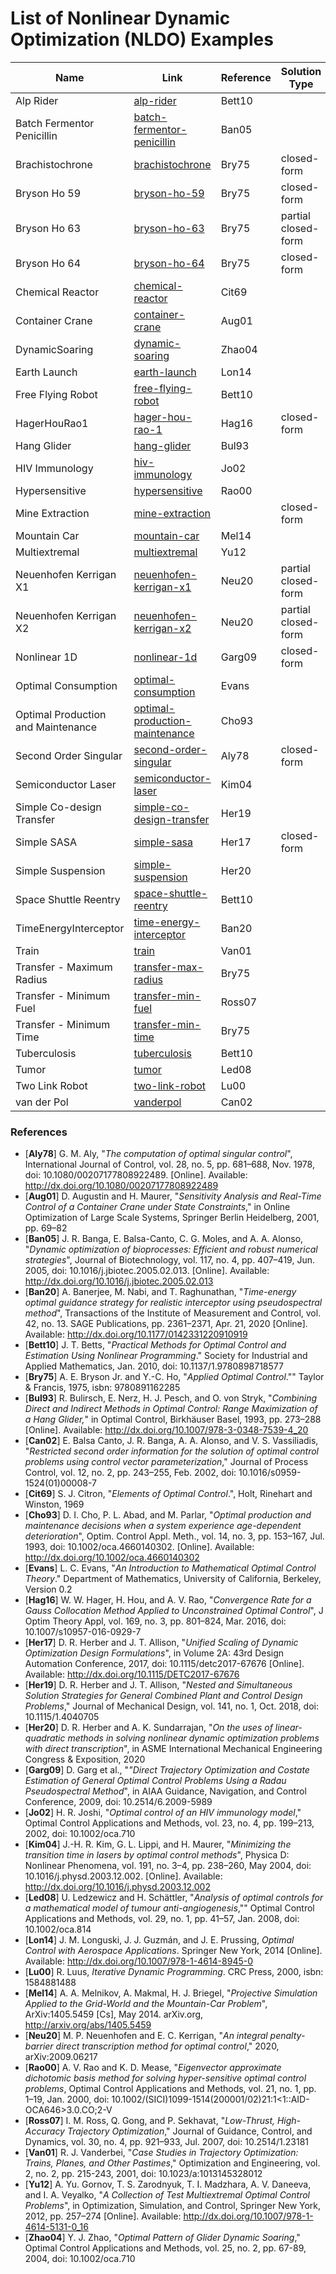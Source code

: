 # List of Nonlinear Dynamic Optimization (NLDO) Examples

| Name | Link | Reference | Solution Type |
| ---- | ---- | ---- | ---- |
| Alp Rider | [alp-rider](alp-rider/) | Bett10 |  |
| Batch Fermentor Penicillin | [batch-fermentor-penicillin](batch-fermentor-penicillin/) | Ban05 |  |
| Brachistochrone | [brachistochrone](brachistochrone/) | Bry75 | closed-form |
| Bryson Ho 59 | [bryson-ho-59](bryson-ho-59/) | Bry75 | closed-form |
| Bryson Ho 63 | [bryson-ho-63](bryson-ho-63/) | Bry75 | partial closed-form |
| Bryson Ho 64 | [bryson-ho-64](bryson-ho-64/) | Bry75 | closed-form |
| Chemical Reactor | [chemical-reactor](chemical-reactor/) | Cit69 |  |
| Container Crane | [container-crane](container-crane/) | Aug01 |  |
| DynamicSoaring | [dynamic-soaring](dynamic-soaring/) | Zhao04 |  |
| Earth Launch | [earth-launch](earth-launch/) | Lon14 |  |
| Free Flying Robot | [free-flying-robot](free-flying-robot/) | Bett10 |  |
| HagerHouRao1 | [hager-hou-rao-1](hager-hou-rao-1/) | Hag16 | closed-form |
| Hang Glider | [hang-glider](hang-glider/) | Bul93 |  |
| HIV Immunology | [hiv-immunology](hiv-immunology/) | Jo02 |  |
| Hypersensitive | [hypersensitive](hypersensitive/) | Rao00 |  |
| Mine Extraction | [mine-extraction](mine-extraction/) |  | closed-form |
| Mountain Car | [mountain-car](mountain-car/) | Mel14 |  |
| Multiextremal | [multiextremal](multiextremal/) | Yu12 |  |
| Neuenhofen Kerrigan X1 | [neuenhofen-kerrigan-x1](neuenhofen-kerrigan-x1/) | Neu20 | partial closed-form |
| Neuenhofen Kerrigan X2 | [neuenhofen-kerrigan-x2](neuenhofen-kerrigan-x2/) | Neu20 | partial closed-form |
| Nonlinear 1D | [nonlinear-1d](nonlinear-1d/) | Garg09 | closed-form |
| Optimal Consumption | [optimal-consumption](optimal-consumption/) | Evans |  |
| Optimal Production and Maintenance | [optimal-production-maintenance](optimal-production-maintenance/) | Cho93 |  |
| Second Order Singular | [second-order-singular](second-order-singular/) | Aly78 | closed-form |
| Semiconductor Laser | [semiconductor-laser](semiconductor-laser/) | Kim04 |  |
| Simple Co-design Transfer | [simple-co-design-transfer](simple-co-design-transfer/) | Her19 |  |
| Simple SASA | [simple-sasa](simple-sasa/) | Her17 | closed-form |
| Simple Suspension | [simple-suspension](simple-suspension/) | Her20 |  |
| Space Shuttle Reentry | [space-shuttle-reentry](space-shuttle-reentry/) | Bett10 |  |
| TimeEnergyInterceptor | [time-energy-interceptor](time-energy-interceptor/) | Ban20 |  |
| Train | [train](train/) | Van01 |  |
| Transfer - Maximum Radius | [transfer-max-radius](transfer-max-radius/) | Bry75 |  |
| Transfer - Minimum Fuel | [transfer-min-fuel](transfer-min-fuel/) | Ross07 |  |
| Transfer - Minimum Time | [transfer-min-time](transfer-min-time/) | Bry75 |  |
| Tuberculosis | [tuberculosis](tuberculosis/) | Bett10 |  |
| Tumor | [tumor](tumor/) | Led08 |  |
| Two Link Robot | [two-link-robot](two-link-robot/) | Lu00 |  |
| van der Pol | [vanderpol](vanderpol/) | Can02 |  |

### References
- [**Aly78**] G. M. Aly, "*The computation of optimal singular control*", International Journal of Control, vol. 28, no. 5, pp. 681–688, Nov. 1978, doi: 10.1080/00207177808922489. [Online]. Available: http://dx.doi.org/10.1080/00207177808922489
- [**Aug01**] D. Augustin and H. Maurer, "*Sensitivity Analysis and Real-Time Control of a Container Crane under State Constraints*," in Online Optimization of Large Scale Systems, Springer Berlin Heidelberg, 2001, pp. 69–82
- [**Ban05**] J. R. Banga, E. Balsa-Canto, C. G. Moles, and A. A. Alonso, "*Dynamic optimization of bioprocesses: Efficient and robust numerical strategies*", Journal of Biotechnology, vol. 117, no. 4, pp. 407–419, Jun. 2005, doi: 10.1016/j.jbiotec.2005.02.013. [Online]. Available: http://dx.doi.org/10.1016/j.jbiotec.2005.02.013
- [**Ban20**] A. Banerjee, M. Nabi, and T. Raghunathan, "*Time-energy optimal guidance strategy for realistic interceptor using pseudospectral method*", Transactions of the Institute of Measurement and Control, vol. 42, no. 13. SAGE Publications, pp. 2361–2371, Apr. 21, 2020 [Online]. Available: http://dx.doi.org/10.1177/0142331220910919 
- [**Bett10**] J. T. Betts, "*Practical Methods for Optimal Control and Estimation Using Nonlinear Programming*." Society for Industrial and Applied Mathematics, Jan. 2010, doi: 10.1137/1.9780898718577
- [**Bry75**] A. E. Bryson Jr. and Y.-C. Ho, "*Applied Optimal Control*."" Taylor & Francis, 1975, isbn: 9780891162285
- [**Bul93**] R. Bulirsch, E. Nerz, H. J. Pesch, and O. von Stryk, "*Combining Direct and Indirect Methods in Optimal Control: Range Maximization of a Hang Glider,*" in Optimal Control, Birkhäuser Basel, 1993, pp. 273–288 [Online]. Available: http://dx.doi.org/10.1007/978-3-0348-7539-4_20
- [**Can02**] E. Balsa Canto, J. R. Banga, A. A. Alonso, and V. S. Vassiliadis, "*Restricted second order information for the solution of optimal control problems using control vector parameterization*," Journal of Process Control, vol. 12, no. 2, pp. 243–255, Feb. 2002, doi: 10.1016/s0959-1524(01)00008-7
- [**Cit69**] S. J. Citron, "*Elements of Optimal Control*.", Holt, Rinehart and Winston, 1969
- [**Cho93**] D. I. Cho, P. L. Abad, and M. Parlar, "*Optimal production and maintenance decisions when a system experience age-dependent deterioration*", Optim. Control Appl. Meth., vol. 14, no. 3, pp. 153–167, Jul. 1993, doi: 10.1002/oca.4660140302. [Online]. Available: http://dx.doi.org/10.1002/oca.4660140302
- [**Evans**] L. C. Evans, "*An Introduction to Mathematical Optimal Control Theory*." Department of Mathematics, University of California, Berkeley, Version 0.2
- [**Hag16**] W. W. Hager, H. Hou, and A. V. Rao, "*Convergence Rate for a Gauss Collocation Method Applied to Unconstrained Optimal Control*", J Optim Theory Appl, vol. 169, no. 3, pp. 801–824, Mar. 2016, doi: 10.1007/s10957-016-0929-7
- [**Her17**] D. R. Herber and J. T. Allison, "*Unified Scaling of Dynamic Optimization Design Formulations*", in Volume 2A: 43rd Design Automation Conference, 2017, doi: 10.1115/detc2017-67676 [Online]. Available: http://dx.doi.org/10.1115/DETC2017-67676
- [**Her19**] D. R. Herber and J. T. Allison, "*Nested and Simultaneous Solution Strategies for General Combined Plant and Control Design Problems*," Journal of Mechanical Design, vol. 141, no. 1, Oct. 2018, doi: 10.1115/1.4040705
- [**Her20**] D. R. Herber and A. K. Sundarrajan, "*On the uses of linear-quadratic methods in solving nonlinear dynamic optimization problems with direct transcription*", in ASME International Mechanical Engineering Congress & Exposition, 2020
- [**Garg09**] D. Garg et al., "*"Direct Trajectory Optimization and Costate Estimation of General Optimal Control Problems Using a Radau Pseudospectral Method*", in AIAA Guidance, Navigation, and Control Conference, 2009, doi: 10.2514/6.2009-5989
- [**Jo02**] H. R. Joshi, "*Optimal control of an HIV immunology model*," Optimal Control Applications and Methods, vol. 23, no. 4, pp. 199–213, 2002, doi: 10.1002/oca.710
- [**Kim04**] J.-H. R. Kim, G. L. Lippi, and H. Maurer, "*Minimizing the transition time in lasers by optimal control methods*", Physica D: Nonlinear Phenomena, vol. 191, no. 3–4, pp. 238–260, May 2004, doi: 10.1016/j.physd.2003.12.002. [Online]. Available: http://dx.doi.org/10.1016/j.physd.2003.12.002
- [**Led08**] U. Ledzewicz and H. Schättler, "*Analysis of optimal controls for a mathematical model of tumour anti-angiogenesis*,"" Optimal Control Applications and Methods, vol. 29, no. 1, pp. 41–57, Jan. 2008, doi: 10.1002/oca.814
- [**Lon14**] J. M. Longuski, J. J. Guzmán, and J. E. Prussing, *Optimal Control with Aerospace Applications*. Springer New York, 2014 [Online]. Available: http://dx.doi.org/10.1007/978-1-4614-8945-0
- [**Lu00**] R. Luus, *Iterative Dynamic Programming*. CRC Press, 2000, isbn: 1584881488
- [**Mel14**] A. A. Melnikov, A. Makmal, H. J. Briegel, "*Projective Simulation Applied to the Grid-World and the Mountain-Car Problem*", ArXiv:1405.5459 [Cs], May 2014. arXiv.org, http://arxiv.org/abs/1405.5459
- [**Neu20**] M. P. Neuenhofen and E. C. Kerrigan, "*An integral penalty-barrier direct transcription method for optimal control*," 2020, arXiv:2009.06217
- [**Rao00**] A. V. Rao and K. D. Mease, "*Eigenvector approximate dichotomic basis method for solving hyper-sensitive optimal control problems*, Optimal Control Applications and Methods, vol. 21, no. 1, pp. 1–19, Jan. 2000, doi: 10.1002/(SICI)1099-1514(200001/02)21:1<1::AID-OCA646>3.0.CO;2-V
- [**Ross07**] I. M. Ross, Q. Gong, and P. Sekhavat, "*Low-Thrust, High-Accuracy Trajectory Optimization*," Journal of Guidance, Control, and Dynamics, vol. 30, no. 4, pp. 921–933, Jul. 2007, doi: 10.2514/1.23181
- [**Van01**] R. J. Vanderbei, "*Case Studies in Trajectory Optimization: Trains, Planes, and Other Pastimes*," Optimization and Engineering, vol. 2, no. 2, pp. 215-243, 2001, doi: 10.1023/a:1013145328012
- [**Yu12**] A. Yu. Gornov, T. S. Zarodnyuk, T. I. Madzhara, A. V. Daneeva, and I. A. Veyalko, "*A Collection of Test Multiextremal Optimal Control Problems*", in Optimization, Simulation, and Control, Springer New York, 2012, pp. 257–274 [Online]. Available: http://dx.doi.org/10.1007/978-1-4614-5131-0_16
- [**Zhao04**] Y. J. Zhao, "*Optimal Pattern of Glider Dynamic Soaring*," Optimal Control Applications and Methods, vol. 25, no. 2, pp. 67-89, 2004, doi: 10.1002/oca.710
